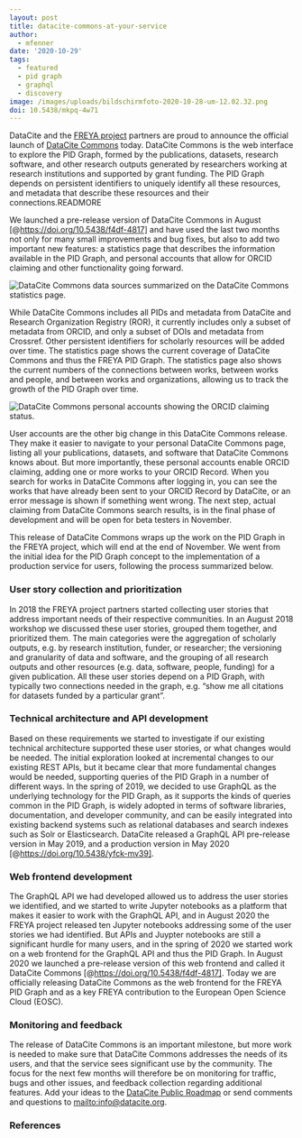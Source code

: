 ```yaml
---
layout: post
title: datacite-commons-at-your-service
author:
  - mfenner
date: '2020-10-29'
tags:
  - featured
  - pid graph
  - graphql
  - discovery
image: /images/uploads/bildschirmfoto-2020-10-28-um-12.02.32.png
doi: 10.5438/mkpq-4w71
---
```

DataCite and the [FREYA project](https://www.project-freya.eu/en) partners are proud to announce the official launch of [DataCite Commons](https://commons.datacite.org) today. DataCite Commons is the web interface to explore the PID Graph, formed by the publications, datasets, research software, and other research outputs generated by researchers working at research institutions and supported by grant funding. The PID Graph depends on persistent identifiers to uniquely identify all these resources, and metadata that describe these resources and their connections.READMORE

We launched a pre-release version of DataCite Commons in August \[@https://doi.org/10.5438/f4df-4817] and have used the last two months not only for many small improvements and bug fixes, but also to add two important new features: a statistics page that describes the information available in the PID Graph, and personal accounts that allow for ORCID claiming and other functionality going forward.

![](/images/uploads/bildschirmfoto-2020-10-28-um-11.42.23.png "DataCite Commons data sources summarized on the DataCite Commons statistics page.")

While DataCite Commons includes all PIDs and metadata from DataCite and Research Organization Registry (ROR), it currently includes only a subset of metadata from ORCID, and only a subset of DOIs and metadata from Crossref. Other persistent identifiers for scholarly resources will be added over time. The statistics page shows the current coverage of DataCite Commons and thus the FREYA PID Graph. The statistics page also shows the current numbers of the connections between works, between works and people, and between works and organizations, allowing us to track the growth of the PID Graph over time. 

![](/images/uploads/bildschirmfoto-2020-10-28-um-12.02.32.png "DataCite Commons personal accounts showing the ORCID claiming status.")

User accounts are the other big change in this DataCite Commons release. They make it easier to navigate to your personal DataCite Commons page, listing all your publications, datasets, and software that DataCite Commons knows about. But more importantly, these personal accounts enable ORCID claiming, adding one or more works to your ORCID Record. When you search for works in DataCite Commons after logging in, you can see the works that have already been sent to your ORCID Record by DataCite, or an error message is shown if something went wrong. The next step, actual claiming from DataCite Commons search results, is in the final phase of development and will be open for beta testers in November.

This release of DataCite Commons wraps up the work on the PID Graph in the FREYA project, which will end at the end of November. We went from the initial idea for the PID Graph concept to the implementation of a production service for users, following the process summarized below.

### User story collection and prioritization

In 2018 the FREYA project partners started collecting user stories that address important needs of their respective communities. In an August 2018 workshop we discussed these user stories, grouped them together, and prioritized them. The main categories were the aggregation of scholarly outputs, e.g. by research institution, funder, or researcher; the versioning and granularity of data and software, and the grouping of all research outputs and other resources (e.g. data, software, people, funding) for a given publication. All these user stories depend on a PID Graph, with typically two connections needed in the graph, e.g. “show me all citations for datasets funded by a particular grant”.

### Technical architecture and API development

Based on these requirements we started to investigate if our existing technical architecture supported these user stories, or what changes would be needed. The initial exploration looked at incremental changes to our existing REST APIs, but it became clear that more fundamental changes would be needed, supporting queries of the PID Graph in a number of different ways. In the spring of 2019, we decided to use GraphQL as the underlying technology for the PID Graph, as it supports the kinds of queries common in the PID Graph, is widely adopted in terms of software libraries, documentation, and developer community, and can be easily integrated into existing backend systems such as relational databases and search indexes such as Solr or Elasticsearch. DataCite released a GraphQL API pre-release version in May 2019, and a production version in May 2020 [@https://doi.org/10.5438/yfck-mv39].

### Web frontend development

The GraphQL API we had developed allowed us to address the user stories we identified, and we started to write Jupyter notebooks as a platform that makes it easier to work with the GraphQL API, and in August 2020 the FREYA project released ten Jupyter notebooks addressing some of the user stories we had identified. But APIs and Juypter notebooks are still a significant hurdle for many users, and in the spring of 2020 we started work on a web frontend for the GraphQL API and thus the PID Graph. In August 2020 we launched a pre-release version of this web frontend and called it DataCite Commons [@https://doi.org/10.5438/f4df-4817]. Today we are officially releasing DataCite Commons as the web frontend for the FREYA PID Graph and as a key FREYA contribution to the European Open Science Cloud (EOSC).

### Monitoring and feedback

The release of DataCite Commons is an important milestone, but more work is needed to make sure that DataCite Commons addresses the needs of its users, and that the service sees significant use by the community. The focus for the next few months will therefore be on monitoring for traffic, bugs and other issues, and feedback collection regarding additional features. Add your ideas to the [DataCite Public Roadmap](https://datacite.org/roadmap.html) or send comments and questions to <mailto:info@datacite.org>.

### References
